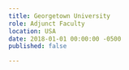 ```yaml
---
title: Georgetown University
role: Adjunct Faculty
location: USA
date: 2018-01-01 00:00:00 -0500
published: false

---
```

